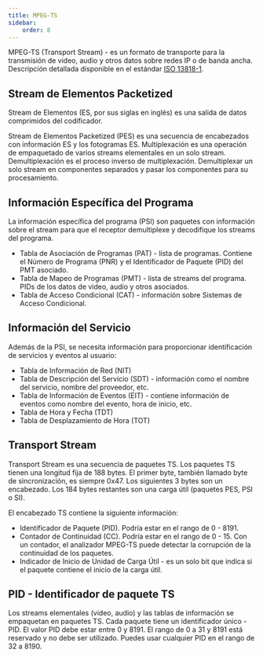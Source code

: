 ```yaml
---
title: MPEG-TS
sidebar:
    order: 8
---
```


MPEG-TS (Transport Stream) - es un formato de transporte para la transmisión de video, audio y otros datos sobre redes IP o de banda ancha.
Descripción detallada disponible en el estándar [ISO 13818-1](https://www.iso.org/standard/74427.html).

## Stream de Elementos Packetized

Stream de Elementos (ES, por sus siglas en inglés) es una salida de datos comprimidos del codificador.

Stream de Elementos Packetized (PES) es una secuencia de encabezados con información ES y los fotogramas ES.
Multiplexación es una operación de empaquetado de varios streams elementales en un solo stream.
Demultiplexación es el proceso inverso de multiplexación. Demultiplexar un solo stream en componentes separados y pasar los componentes para su procesamiento.

## Información Específica del Programa

La información específica del programa (PSI) son paquetes con información sobre el stream para que el receptor demultiplexe y decodifique los streams del programa.

- Tabla de Asociación de Programas (PAT) - lista de programas. Contiene el Número de Programa (PNR) y el Identificador de Paquete (PID) del PMT asociado.
- Tabla de Mapeo de Programas (PMT) - lista de streams del programa. PIDs de los datos de video, audio y otros asociados.
- Tabla de Acceso Condicional (CAT) - información sobre Sistemas de Acceso Condicional.

## Información del Servicio

Además de la PSI, se necesita información para proporcionar identificación de servicios y eventos al usuario:

- Tabla de Información de Red (NIT)
- Tabla de Descripción del Servicio (SDT) - información como el nombre del servicio, nombre del proveedor, etc.
- Tabla de Información de Eventos (EIT) - contiene información de eventos como nombre del evento, hora de inicio, etc.
- Tabla de Hora y Fecha (TDT)
- Tabla de Desplazamiento de Hora (TOT)

## Transport Stream

Transport Stream es una secuencia de paquetes TS.
Los paquetes TS tienen una longitud fija de 188 bytes. El primer byte, también llamado byte de sincronización, es siempre 0x47.
Los siguientes 3 bytes son un encabezado. Los 184 bytes restantes son una carga útil (paquetes PES, PSI o SI).

El encabezado TS contiene la siguiente información:

- Identificador de Paquete (PID). Podría estar en el rango de 0 - 8191.
- Contador de Continuidad (CC). Podría estar en el rango de 0 - 15. Con un contador, el analizador MPEG-TS puede detectar la corrupción de la continuidad de los paquetes.
- Indicador de Inicio de Unidad de Carga Útil - es un solo bit que indica si el paquete contiene el inicio de la carga útil.

## PID - Identificador de paquete TS

Los streams elementales (video, audio) y las tablas de información se empaquetan en paquetes TS. Cada paquete tiene un identificador único - PID.
El valor PID debe estar entre 0 y 8191. El rango de 0 a 31 y 8191 está reservado y no debe ser utilizado. Puedes usar cualquier PID en el rango de 32 a 8190.